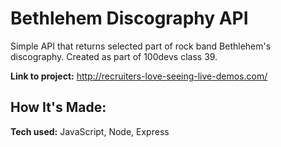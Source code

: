 # Bethlehem Discography API

Simple API that returns selected part of rock band Bethlehem's discography.
Created as part of 100devs class 39.

**Link to project:** http://recruiters-love-seeing-live-demos.com/

## How It's Made:

**Tech used:** JavaScript, Node, Express
